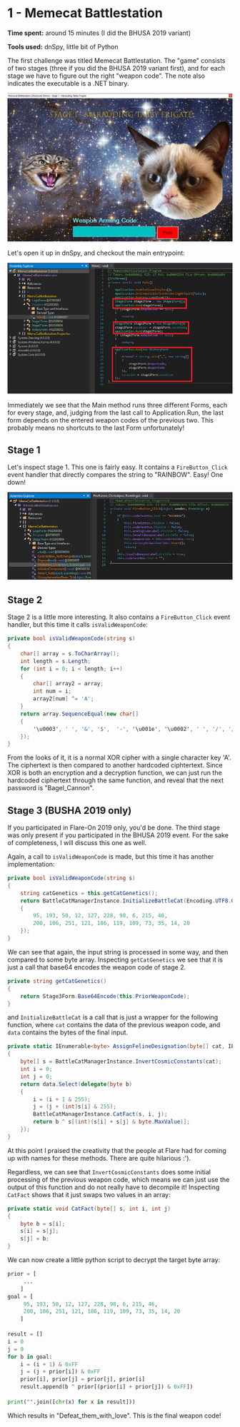 1 - Memecat Battlestation
=========================

**Time spent:** around 15 minutes (I did the BHUSA 2019 variant)

**Tools used:** dnSpy, little bit of Python

The first challenge was titled Memecat Battlestation. The "game" consists of two stages (three if you did the BHUSA 2019 variant first), and for each stage we have to figure out the right "weapon code". The note also indicates the executable is a .NET binary. 

![Figure 1](stage1.png)


Let's open it up in dnSpy, and checkout the main entrypoint:

![Figure 1](dnSpy1.png)

Immediately we see that the Main method runs three different Forms, each for every stage, and, judging from the last call to Application.Run, the last form depends on the entered weapon codes of the previous two. This probably means no shortcuts to the last Form unfortunately!

Stage 1
-------

Let's inspect stage 1. This one is fairly easy. It contains a `FireButton_Click` event handler that directly compares the string to "RAINBOW". Easy! One down!

![Figure 2](dnSpy2.png)

Stage 2
-------

Stage 2 is a little more interesting. It also contains a `FireButton_Click` event handler, but this time it calls `isValidWeaponCode`:

```csharp
private bool isValidWeaponCode(string s)
{
	char[] array = s.ToCharArray();
	int length = s.Length;
	for (int i = 0; i < length; i++)
	{
		char[] array2 = array;
		int num = i;
		array2[num] ^= 'A';
	}
	return array.SequenceEqual(new char[]
	{
		'\u0003', ' ', '&', '$',  '-', '\u001e', '\u0002', ' ', '/', '/', '.', '/'
	});
}
```

From the looks of it, it is a normal XOR cipher with a single character key 'A'. The ciphertext is then compared to another hardcoded ciphtertext. Since XOR is both an encryption and a decryption function, we can just run the hardcoded ciphertext through the same function, and reveal that the next password is "Bagel_Cannon".

Stage 3 (BUSHA 2019 only)
-------------------------

If you participated in Flare-On 2019 only, you'd be done. The third stage was only present if you participated in the BHUSA 2019 event. For the sake of completeness, I will discuss this one as well.

Again, a call to `isValidWeaponCode` is made, but this time it has another implementation:

```csharp
private bool isValidWeaponCode(string s)
{
    string catGenetics = this.getCatGenetics();
    return BattleCatManagerInstance.InitializeBattleCat(Encoding.UTF8.GetBytes(catGenetics), Encoding.UTF8.GetBytes(s)).SequenceEqual(new byte[]
    {
        95, 193, 50, 12, 127, 228, 98, 6, 215, 46,
        200, 106, 251, 121, 186, 119, 109, 73, 35, 14, 20
    });
}
```
We can see that again, the input string is processed in some way, and then compared to some byte array. Inspecting `getCatGenetics` we see that it is just a call that base64 encodes the weapon code of stage 2.

```csharp
private string getCatGenetics()
{
    return Stage3Form.Base64Encode(this.PriorWeaponCode);
}
```

and `InitializeBattleCat` is a call that is just a wrapper for the following function, where `cat` contains the data of the previous weapon code, and `data` contains the bytes of the final input.

```csharp
private static IEnumerable<byte> AssignFelineDesignation(byte[] cat, IEnumerable<byte> data)
{
    byte[] s = BattleCatManagerInstance.InvertCosmicConstants(cat);
    int i = 0;
    int j = 0;
    return data.Select(delegate(byte b)
    {
        i = (i + 1 & 255);
        j = (j + (int)s[i] & 255);
        BattleCatManagerInstance.CatFact(s, i, j);
        return b ^ s[(int)(s[i] + s[j] & byte.MaxValue)];
    });
}
```

At this point I praised the creativity that the people at Flare had for coming up with names for these methods. There are quite hilarious :').

Regardless, we can see that `InvertCosmicConstants` does some initial processing of the previous weapon code, which means we can just use the output of this function and do not really have to decompile it! Inspecting `CatFact` shows that it just swaps two values in an array:

```csharp
private static void CatFact(byte[] s, int i, int j)
{
    byte b = s[i];
    s[i] = s[j];
    s[j] = b;
}
```

We can now create a little python script to decrypt the target byte array:

```python
prior = [
     ... 
    ]
goal = [ 
     95, 193, 50, 12, 127, 228, 98, 6, 215, 46,
     200, 106, 251, 121, 186, 119, 109, 73, 35, 14, 20
    ]

result = []
i = 0
j = 0
for b in goal:
    i = (i + 1) & 0xFF
    j = (j + prior[i]) & 0xFF
    prior[i], prior[j] = prior[j], prior[i]
    result.append(b ^ prior[(prior[i] + prior[j]) & 0xFF])

print("".join([chr(x) for x in result]))
```

Which results in "Defeat_them_with_love". This is the final weapon code!